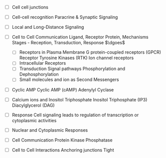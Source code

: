 
- [ ] Cell cell junctions
- [ ] Cell-cell recognition
	Paracrine & Synaptic Signaling

- [ ] Local and Long-Distance Signaling
- [ ] Cell to Cell Communication
      Ligand, Receptor Protein, Mechanisms
      Stages - Reception, Transduction, Response
      $\dgoes$
    - [ ] Receptors in Plasma Membrane
          G protein-coupled receptors (GPCR)
          Receptor Tyrosine Kinases (RTK)
          Ion channel receptors
    - [ ] Intracellular Receptors
    - [ ] Transduction
          Signal pathways
          Phosphorylation and Dephosphorylation
    - [ ] Small molecules and ion as Second Messengers
  
- [ ] Cyclic AMP
      Cyclic AMP (cAMP)
      Adenylyl Cyclase
- [ ] Calcium ions and Inositol Triphosphate
      Inositol Triphosphate (IP3)
      Diacylglycerol (DAG)
- [ ] Response 
      Cell signaling leads to regulation of transcription or cytoplasmic activities
- [ ] Nuclear and Cytoplasmic Responses

- [ ] Cell Communication
      Protein Kinase
      Phosphatase
- [ ] Cell to Cell Interactions
      Anchoring junctions
      Tight 